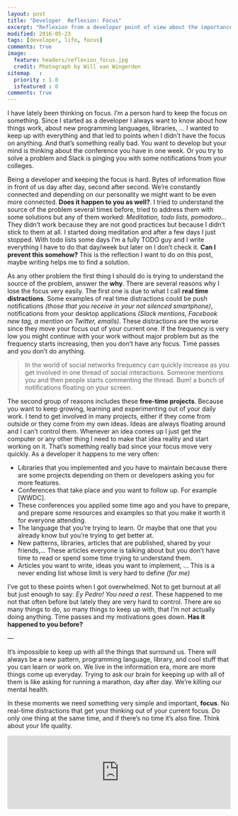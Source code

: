 ```yaml
---
layout: post
title: "Developer  Reflexion: Focus"
excerpt: "Reflexion from a developer point of view about the importance of keeping a focus daily to have a good quality of life"
modified: 2016-05-23
tags: [developer, life, focus]
comments: true
image:
  feature: headers/reflexion_focus.jpg
  credit: Photograph by Will van Wingerden
sitemap   :
  priority : 1.0
  isfeatured : 0
comments: true
---
```


I have lately been thinking on focus. I’m a person hard to keep the focus on something. Since I started as a developer I always want to know about how things work, about new programming languages, libraries, … I wanted to keep up with everything and that led to points when I didn’t have the focus on anything. And that’s something really bad. You want to develop but your mind is thinking about the conference you have in one week. Or you try to solve a problem and Slack is pinging you with some notifications from your colleges.

Being a developer and keeping the focus is hard.  Bytes of information flow in front of us day after day, second after second. We’re constantly connected and depending on our personality we might want  to be even more connected.  **Does it happen to you as well?**. I tried to understand the source of the problem several times before, tried to address them with some solutions but any of them worked: *Meditation, todo lists, pomodoro…* They didn’t work because they are not good  practices but because I didn’t stick to them at all. I started doing meditation and after a few days I just stopped. With todo lists some days I’m  a fully TODO guy and I write everything I have to do that day/week but later on I don’t check it.  **Can I prevent this somehow?** This is the reflection I want to do on this post, maybe writing helps me to find a solution.

As any other problem the first thing I should do is trying to understand the source of the problem, answer the **why**. There are several reasons why I lose the focus very easily. The first one is due to what I call **real time distractions**. Some examples of real time distractions could be push notifications *(those that you receive in your not  silenced smartphone)*, notifications from your desktop applications *(Slack mentions,  Facebook new tag, a mention on Twitter, emails)*.  These distractions are the worse  since they move your focus out of your current one. If the frequency is very low you might continue with your work without major problem but as the frequency starts increasing, then you don’t have any focus. Time passes and you don’t do anything.

> In the world of social networks frequency can quickly increase as you get involved in one thread of social interactions. Someone mentions you and then people starts commenting the thread. Bum! a bunch of notifications floating on your screen.

The second group of reasons includes these **free-time projects**.  Because you want to keep growing, learning and experimenting out of your daily work. I tend to get involved in many projects, either if they come from outside or they come from my own ideas. Ideas are always floating around and I can’t control them. Whenever an idea comes up I just get the computer or any other thing I need to make that idea reality and start working on it. That’s something really bad since your focus move very quickly. As a developer it happens to me very often:

- Libraries that you implemented and you have to maintain because there are some projects depending on them or developers asking you for more features.
- Conferences that take place and you want to follow up. For example [WWDC].
- These conferences you applied some time ago and you have to prepare, and prepare some resources and examples so that you make it worth it for everyone attending.
- The language that you’re trying to learn. Or maybe that one that you already know but you’re trying to get better at.
- New patterns, libraries, articles that are published, shared by your friends,… These articles everyone is talking about but you don’t have time to read or spend some time trying to understand them.
- Articles you want to write, ideas you want to implement, … This is a never ending list whose limit is very hard to define *(for me)*

I’ve got to these points when I got overwhelmed. Not to get burnout at all but just enough to say: *Ey Pedro! You need a rest*. These happened to me not that often before but lately they are very hard to control. There are so many things to do, so many things to keep up with, that I’m not actually doing anything. Time passes and my motivations goes down.  **Has it happened to you before?**

—

It’s impossible to keep up with all the things that surround us. There will always be a new pattern, programming language, library, and cool stuff that you can learn or work on. We live in the information era, more are more things come up everyday. Trying to ask our brain for keeping up with all of them is like asking for running a marathon, day after day. We’re killing our mental health.

In these moments we need something very simple and important, **focus**. No real-time distractions that get your thinking out of your current focus. Do only one thing at the same time, and if there’s no time it’s also fine. Think about your life quality.

<iframe width="100%" height="166" scrolling="no" frameborder="no" src="https://w.soundcloud.com/player/?url=https%3A//api.soundcloud.com/tracks/77812594&amp;color=ff5500&amp;auto_play=false&amp;hide_related=false&amp;show_comments=true&amp;show_user=true&amp;show_reposts=false"></iframe>
